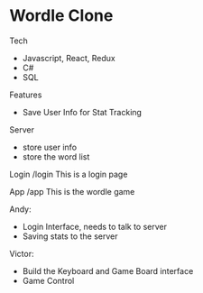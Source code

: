 # Wordle Clone

Tech
* Javascript, React, Redux
* C#
* SQL

Features
* Save User Info for Stat Tracking

Server
* store user info
* store the word list

Login
/login
This is a login page

App
/app
This is the wordle game

Andy:
* Login Interface, needs to talk to server
* Saving stats to the server

Victor:
* Build the Keyboard and Game Board interface
* Game Control